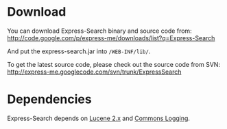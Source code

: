 # Download #

You can download Express-Search binary and source code from: http://code.google.com/p/express-me/downloads/list?q=Express-Search

And put the express-search.jar into `/WEB-INF/lib/`.

To get the latest source code, please check out the source code from SVN: http://express-me.googlecode.com/svn/trunk/ExpressSearch

# Dependencies #

Express-Search depends on [Lucene 2.x](http://lucene.apache.org/java/) and [Commons Logging](http://commons.apache.org/logging/).